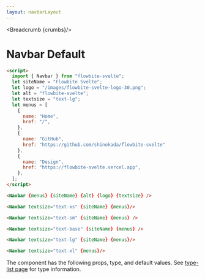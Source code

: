 ```yaml
---
layout: navbarLayout
---
```


<script>
  import Htwo from '../utils/Htwo.svelte'
  import { Navbar, Table, TableDefaultRow, Breadcrumb } from '$lib/index';
  import componentProps from '../props/Navbar.json'
  // Props table
  let items = componentProps.props
	let propHeader = ['Name', 'Type', 'Default']
	
	let divClass='w-full relative overflow-x-auto shadow-md sm:rounded-lg'
let theadClass ='text-xs text-gray-700 uppercase bg-gray-50 dark:bg-gray-700 dark:text-white'

  let siteName = "Flowbite Svelte";
  let menus = [
    {
      name: "Home",
      href: "/"
    },
    {
      name: "GitHub",
      href: "https://github.com/shinokada/flowbite-svelte"
    },
    {
      name: "Design",
      href: "https://flowbite-svelte.vercel.app"
    },
  ];
 
  let crumbs = [
    {
      label:'Home',
      href:'/'
    },
    {
      label:'Navbar',
      href:'/navbars/'
    },
    {
      label:'Navbar default',
      href:'/navbars/default'
    },
  ]
</script>

<Breadcrumb {crumbs}/>

<h1 class="text-3xl w-full dark:text-white py-8">Navbar Default</h1>


```html
<script>
  import { Navbar } from "flowbite-svelte";
  let siteName = "Flowbite Svelte";
  let logo = "/images/flowbite-svelte-logo-30.png";
  let alt = "flowbite-svelte";
  let textsize = "text-lg";
  let menus = [
    {
      name: "Home",
      href: "/",
    },
    {
      name: "GitHub",
      href: "https://github.com/shinokada/flowbite-svelte"
    },
    {
      name: "Design",
      href: "https://flowbite-svelte.vercel.app",
    },
  ];
</script>

<Navbar {menus} {siteName} {alt} {logo} {textsize} />
```

<Htwo label="text-xs" />

```html
<Navbar textsize="text-xs" {siteName} {menus}/>
```

<div class="container w-full rounded-xl my-4 mx-auto bg-gradient-to-r bg-white dark:bg-gray-900 border border-gray-200 dark:border-gray-700 p-2 sm:p-6">
<Navbar textsize="text-xs" {siteName} {menus}/>
</div>

<Htwo label="text-sm" />

```html
<Navbar textsize="text-sm" {siteName} {menus} />
```

<div class="container w-full rounded-xl my-4 mx-auto bg-gradient-to-r bg-white dark:bg-gray-900 border border-gray-200 dark:border-gray-700 p-2 sm:p-6">
<Navbar textsize="text-sm" {siteName} {menus}/>
</div>

<Htwo label="text-base" />

```html
<Navbar textsize="text-base" {siteName} {menus} />
```

<div class="container w-full rounded-xl my-4 mx-auto bg-gradient-to-r bg-white dark:bg-gray-900 border border-gray-200 dark:border-gray-700 p-2 sm:p-6">
<Navbar textsize="text-base" {siteName} {menus}/>
</div>

<Htwo label="text-lg" />

```html
<Navbar textsize="text-lg" {siteName} {menus}/>
```

<div class="container w-full rounded-xl my-4 mx-auto bg-gradient-to-r bg-white dark:bg-gray-900 border border-gray-200 dark:border-gray-700 p-2 sm:p-6">
<Navbar textsize="text-lg" {siteName} {menus}/>
</div>

<Htwo label="text-xl" />

```html
<Navbar textsize="text-xl" {menus}/>
```

<div class="container w-full rounded-xl my-4 mx-auto bg-gradient-to-r bg-white dark:bg-gray-900 border border-gray-200 dark:border-gray-700 p-2 sm:p-6">
<Navbar textsize="text-xl" {siteName} {menus} />
</div>

<Htwo label="Props" />

<p>The component has the following props, type, and default values. See <a href="/type-list">type-list page</a> for type information.</p>

<Table header={propHeader} {divClass} {theadClass}>
  <TableDefaultRow {items} rowState='hover' />
</Table>